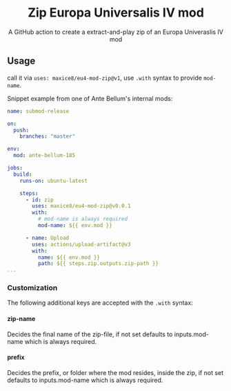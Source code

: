 <h1 align="center">
    Zip Europa Universalis IV mod
</h1>

<p align="center">
    A GitHub action to create a extract-and-play zip of an Europa Univeraslis IV mod
</p>

## Usage

call it via `uses: maxice8/eu4-mod-zip@v1`, use `.with` syntax to provide `mod-name`.

Snippet example from one of Ante Bellum's internal mods:

```yaml
name: submod-release

on:
  push:
    branches: "master"

env:
  mod: ante-bellum-185

jobs:
  build:
    runs-on: ubuntu-latest

    steps:
      - id: zip
        uses: maxice8/eu4-mod-zip@v0.0.1
        with:
          # mod-name is always required
          mod-name: ${{ env.mod }}

      - name: Upload
        uses: actions/upload-artifact@v3
        with:
          name: ${{ env.mod }}
          path: ${{ steps.zip.outputs.zip-path }}
...
```

### Customization

The following additional keys are accepted with the `.with` syntax:

#### zip-name

Decides the final name of the zip-file, if not set defaults to inputs.mod-name which is always required.

#### prefix

Decides the prefix, or folder where the mod resides, inside the zip, if not set defaults to
inputs.mod-name which is always required.